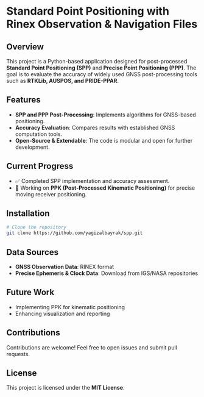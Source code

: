 # Standard Point Positioning with Rinex Observation & Navigation Files

## Overview
This project is a Python-based application designed for post-processed **Standard Point Positioning (SPP)** and **Precise Point Positioning (PPP)**. The goal is to evaluate the accuracy of widely used GNSS post-processing tools such as **RTKLib, AUSPOS, and PRIDE-PPAR**.

## Features
- **SPP and PPP Post-Processing**: Implements algorithms for GNSS-based positioning.
- **Accuracy Evaluation**: Compares results with established GNSS computation tools.
- **Open-Source & Extendable**: The code is modular and open for further development.

## Current Progress
- ✅ Completed SPP implementation and accuracy assessment.
- 🚀 Working on **PPK (Post-Processed Kinematic Positioning)** for precise moving receiver positioning.

## Installation
```bash
# Clone the repository
git clone https://github.com/yagizalbayrak/spp.git

```

## Data Sources
- **GNSS Observation Data**: RINEX format
- **Precise Ephemeris & Clock Data**: Download from IGS/NASA repositories

## Future Work
- Implementing PPK for kinematic positioning
- Enhancing visualization and reporting

## Contributions
Contributions are welcome! Feel free to open issues and submit pull requests.

## License
This project is licensed under the **MIT License**.



